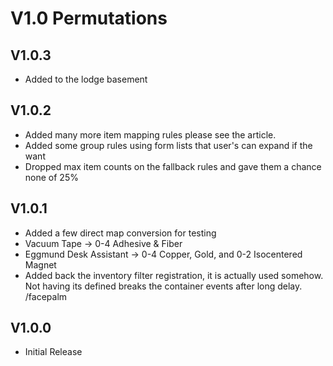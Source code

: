 # V1.0 Permutations

## V1.0.3
* Added to the lodge basement

## V1.0.2
* Added many more item mapping rules please see the article.
* Added some group rules using form lists that user's can expand if the want
* Dropped max item counts on the fallback rules and gave them a chance none of 25%

## V1.0.1
* Added a few direct map conversion for testing
*   Vacuum Tape -> 0-4 Adhesive & Fiber
*   Eggmund Desk Assistant -> 0-4 Copper, Gold, and 0-2 Isocentered Magnet
* Added back the inventory filter registration, it is actually used somehow. Not having its defined breaks the container events after long delay. /facepalm

## V1.0.0
* Initial Release